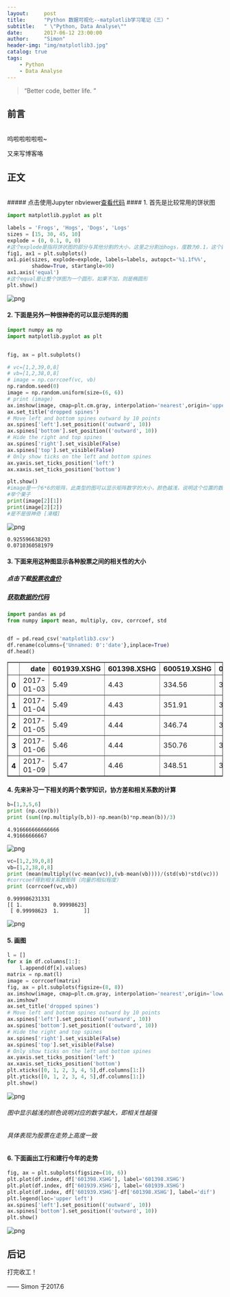 ```yaml
---
layout:     post
title:      "Python 数据可视化--matplotlib学习笔记（三）"
subtitle:   " \"Python, Data Analyse\""
date:       2017-06-12 23:00:00
author:     "Simon"
header-img: "img/matplotlib3.jpg"
catalog: true
tags:
    - Python
    - Data Analyse
---
```

> “Better code, better life. ”


## 前言
<br /> 
呜啦啦啦啦啦~

又来写博客咯

## 正文 
<br /> 
##### 点击使用Jupyter nbviewer<a href="http://nbviewer.jupyter.org/github/SimonZgx/SimonZgx.github.io/blob/master/jupyter/jupyters/matplotlib_3.ipynb">查看代码</a>
#### 1. 首先是比较常用的饼状图
<br />  

```python
import matplotlib.pyplot as plt

labels = 'Frogs', 'Hogs', 'Dogs', 'Logs'
sizes = [15, 30, 45, 10]
explode = (0, 0.1, 0, 0)  
#这个explode是指将饼状图的部分与其他分割的大小，这里之分割出hogs，度数为0.1，这个数字表示和主图分割的距离
fig1, ax1 = plt.subplots()
ax1.pie(sizes, explode=explode, labels=labels, autopct='%1.1f%%',
        shadow=True, startangle=90)
ax1.axis('equal')  
#这个equal是让整个饼图为一个圆形，如果不加，则是椭圆形
plt.show()
```


![png](/jupyter/jupyters/matplotlib_3_files/matplotlib_3_0_0.png)


#### 2. 下面是另外一种很神奇的可以显示矩阵的图
```python
import numpy as np
import matplotlib.pyplot as plt


fig, ax = plt.subplots()

# vc=[1,2,39,0,8]
# vb=[1,2,38,0,8]
# image = np.corrcoef(vc, vb)
np.random.seed(0)
image = np.random.uniform(size=(6, 6))
# print (image)
ax.imshow(image, cmap=plt.cm.gray, interpolation='nearest',origin='upper')
ax.set_title('dropped spines')
# Move left and bottom spines outward by 10 points
ax.spines['left'].set_position(('outward', 10))
ax.spines['bottom'].set_position(('outward', 10))
# Hide the right and top spines
ax.spines['right'].set_visible(False)
ax.spines['top'].set_visible(False)
# Only show ticks on the left and bottom spines
ax.yaxis.set_ticks_position('left')
ax.xaxis.set_ticks_position('bottom')

plt.show()
#image是一个6*6的矩阵，此类型的图可以显示矩阵数字的大小，颜色越浅，说明这个位置的数组越大
#举个栗子
print(image[2][1])
print(image[2][2])
#是不是很神奇 [滑稽]
```


![png](/jupyter/jupyters/matplotlib_3_files/matplotlib_3_1_0.png)


    0.925596638293
    0.0710360581979
    

#### 3. 下面来用这种图显示各种股票之间的相关性的大小
##### 点击下载<a href="https://github.com/SimonZgx/SimonZgx.github.io/tree/master/jupyter/jupyters">股票收盘价</a>
##### <a href="https://www.joinquant.com/research?target=research&url=/user/71853568344/notebooks/Untitled2.ipynb">获取数据的代码</a>
```python
import pandas as pd
from numpy import mean, multiply, cov, corrcoef, std


df = pd.read_csv('matplotlib3.csv')
df.rename(columns={'Unnamed: 0':'date'},inplace=True)
df.head()
```




<div>
<table border="1" class="dataframe">
  <thead>
    <tr style="text-align: right;">
      <th></th>
      <th>date</th>
      <th>601939.XSHG</th>
      <th>601398.XSHG</th>
      <th>600519.XSHG</th>
      <th>000858.XSHE</th>
      <th>601166.XSHG</th>
      <th>600036.XSHG</th>
    </tr>
  </thead>
  <tbody>
    <tr>
      <th>0</th>
      <td>2017-01-03</td>
      <td>5.49</td>
      <td>4.43</td>
      <td>334.56</td>
      <td>33.97</td>
      <td>16.24</td>
      <td>17.96</td>
    </tr>
    <tr>
      <th>1</th>
      <td>2017-01-04</td>
      <td>5.49</td>
      <td>4.43</td>
      <td>351.91</td>
      <td>35.19</td>
      <td>16.32</td>
      <td>18.02</td>
    </tr>
    <tr>
      <th>2</th>
      <td>2017-01-05</td>
      <td>5.49</td>
      <td>4.44</td>
      <td>346.74</td>
      <td>35.21</td>
      <td>16.33</td>
      <td>18.10</td>
    </tr>
    <tr>
      <th>3</th>
      <td>2017-01-06</td>
      <td>5.46</td>
      <td>4.44</td>
      <td>350.76</td>
      <td>35.38</td>
      <td>16.17</td>
      <td>17.96</td>
    </tr>
    <tr>
      <th>4</th>
      <td>2017-01-09</td>
      <td>5.47</td>
      <td>4.46</td>
      <td>348.51</td>
      <td>35.72</td>
      <td>16.24</td>
      <td>17.94</td>
    </tr>
  </tbody>
</table>
</div>



#### 4. 先来补习一下相关的两个数学知识，协方差和相关系数的计算
```python
b=[1,3,5,6]
print (np.cov(b))
print (sum((np.multiply(b,b))-np.mean(b)*np.mean(b))/3)
```

    4.916666666666666
    4.91666666667
    

![png](/jupyter/jupyters/matplotlib_3_files/matplotlib_cov.jpg)
```python
vc=[1,2,39,0,8]
vb=[1,2,38,0,8]
print (mean(multiply((vc-mean(vc)),(vb-mean(vb))))/(std(vb)*std(vc)))
#corrcoef得到相关系数矩阵（向量的相似程度）
print (corrcoef(vc,vb))
```

    0.999986231331
    [[ 1.          0.99998623]
     [ 0.99998623  1.        ]]
    

![png](/jupyter/jupyters/matplotlib_3_files/matplotlib_corr.jpg)


#### 5. 画图
```python
l = []
for x in df.columns[1:]:
    l.append(df[x].values)
matrix = np.mat(l)
image = corrcoef(matrix)
fig, ax = plt.subplots(figsize=(8, 8))
ax.imshow(image, cmap=plt.cm.gray, interpolation='nearest',origin='lowwer')
ax.imshow?
ax.set_title('dropped spines')
# Move left and bottom spines outward by 10 points
ax.spines['left'].set_position(('outward', 10))
ax.spines['bottom'].set_position(('outward', 10))
# Hide the right and top spines
ax.spines['right'].set_visible(False)
ax.spines['top'].set_visible(False)
# Only show ticks on the left and bottom spines
ax.yaxis.set_ticks_position('left')
ax.xaxis.set_ticks_position('bottom')
plt.xticks([0, 1, 2, 3, 4, 5],df.columns[1:])
plt.yticks([0, 1, 2, 3, 4, 5],df.columns[1:])
plt.show()
```


![png](/jupyter/jupyters/matplotlib_3_files/matplotlib_3_5_0.png)


###### 图中显示越浅的颜色说明对应的数字越大，即相关性越强
###### 具体表现为股票在走势上高度一致

#### 6. 下面画出工行和建行今年的走势
```python
fig, ax = plt.subplots(figsize=(10, 6))
plt.plot(df.index, df['601398.XSHG'], label='601398.XSHG')
plt.plot(df.index, df['601939.XSHG'], label='601939.XSHG')
plt.plot(df.index, df['601939.XSHG']-df['601398.XSHG'], label='dif')
plt.legend(loc='upper left')
ax.spines['left'].set_position(('outward', 10))
ax.spines['bottom'].set_position(('outward', 10))
plt.show()
```


![png](/jupyter/jupyters/matplotlib_3_files/matplotlib_3_6_0.png)

## 后记
    
    
打完收工！

—— Simon 于2017.6